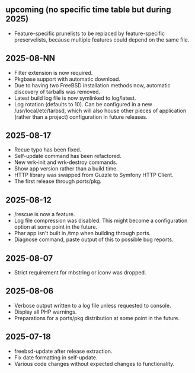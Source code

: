 ## upcoming (no specific time table but during 2025) ##
* Feature-specific prunelists to be replaced by feature-specific preservelists, because multiple features could depend on the same file.

## 2025-08-NN ##
* Filter extension is now required.
* Pkgbase support with automatic download.
* Due to having two FreeBSD installation methods now, automatic discovery of tarballs was removed.
* Latest build log file is now symlinked to log/latest.
* Log rotation (defaults to 10). Can be configured in a new /usr/local/etc/tarbsd, which will also house other pieces of application (rather than a project) configuration in future releases.

## 2025-08-17 ##
* Recue typo has been fixed.
* Self-update command has been refactored.
* New wrk-init and wrk-destroy commands.
* Show app version rather than a build time.
* HTTP library was swapped from Guzzle to Symfony HTTP Client.
* The first release through ports/pkg.

## 2025-08-12 ##
* /rescue is now a feature.
* Log file compression was disabled. This might become a configuration option at some point in the future.
* Phar app isn't built in /tmp when building through ports.
* Diagnose command, paste output of this to possible bug reports.

## 2025-08-07 ##
* Strict requirement for mbstring or iconv was dropped.

## 2025-08-06 ##
* Verbose output written to a log file unless requested to console.
* Display all PHP warnings.
* Preparations for a ports/pkg distribution at some point in the future.

## 2025-07-18 ##
* freebsd-update after release extraction.
* Fix date formatting in self-update.
* Various code changes without expected changes to functionality.
